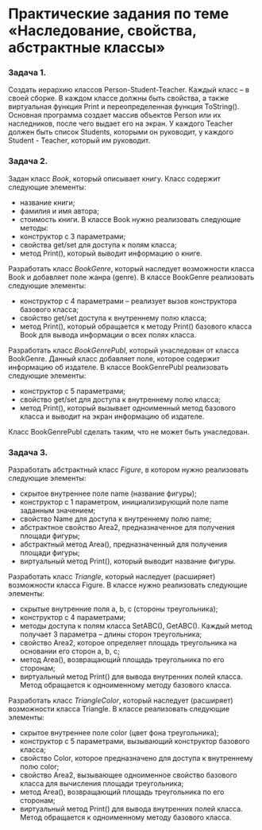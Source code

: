 # Практические задания по теме «Наследование, свойства, абстрактные классы»
### Задача 1.
Создать иерархию классов Person-Student-Teacher. Каждый класс – в своей сборке. В каждом классе должны быть свойства, а также виртуальная функция Print и переопределенная функция ToString(). Основная программа создает массив объектов Person или их наследников, после чего выдает его на экран. У каждого Teacher должен быть список Students, которыми он руководит, у каждого Student - Teacher, который им руководит.

### Задача 2.
Задан класс *Book*, который описывает книгу. Класс содержит следующие элементы:
- название книги;
- фамилия и имя автора;
- стоимость книги.
В классе Book нужно реализовать следующие методы:
- конструктор с 3 параметрами;
- свойства get/set для доступа к полям класса;
- метод Print(), который выводит информацию о книге.

Разработать класс *BookGenre*, который наследует возможности класса Book и добавляет поле жанра (genre). В классе BookGenre реализовать следующие элементы:
- конструктор с 4 параметрами – реализует вызов конструктора базового класса;
- свойство get/set доступа к внутреннему полю класса;
- метод Print(), который обращается к методу Print() базового класса Book для вывода информации о всех полях класса.

Разработать класс *BookGenrePubl*, который унаследован от класса BookGenre. Данный класс добавляет поле, которое содержит информацию об издателе. В классе BookGenrePubl реализовать следующие элементы:
- конструктор с 5 параметрами;
- свойство get/set для доступа к внутреннему полю класса;
- метод Print(), который вызывает одноименный метод базового класса и выводит на экран информацию об издателе.

Класс BookGenrePubl сделать таким, что не может быть унаследован.

### Задача 3.
Разработать абстрактный класс *Figure*, в котором нужно реализовать следующие элементы:
- скрытое внутреннее поле name (название фигуры);
- конструктор с 1 параметром, инициализирующий поле name заданным значением;
- свойство Name для доступа к внутреннему полю name;
- абстрактное свойство Area2, предназначенное для получения площади фигуры;
- абстрактный метод Area(), предназначенный для получения площади фигуры;
- виртуальный метод Print(), который выводит название фигуры.

Разработать класс *Triangle*, который наследует (расширяет) возможности класса Figure. В классе нужно реализовать следующие элементы:
- скрытые внутренние поля a, b, c (стороны треугольника);
- конструктор с 4 параметрами;
- методы доступа к полям класса SetABC(), GetABC(). Каждый метод получает 3 параметра – длины сторон треугольника;
- свойство Area2, которое определяет площадь треугольника на основании его сторон a, b, c;
- метод Area(), возвращающий площадь треугольника по его сторонам;
- виртуальный метод Print() для вывода внутренних полей класса. Метод обращается к одноименному методу базового класса.

Разработать класс *TriangleColor*, который наследует (расширяет) возможности класса Triangle. В классе реализовать следующие элементы:
- скрытое внутреннее поле color (цвет фона треугольника);
- конструктор с 5 параметрами, вызывающий конструктор базового класса;
- свойство Color, которое предназначено для доступа к внутреннему полю color;
- свойство Area2, вызывающее одноименное свойство базового класса для вычисления площади треугольника;
- метод Area(), возвращающий площадь треугольника по его сторонам;
- виртуальный метод Print() для вывода внутренних полей класса. Метод обращается к одноименному методу базового класса.
